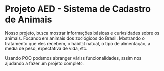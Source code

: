 # Projeto AED - Sistema de Cadastro de Animais


Nosso projeto, busca mostrar informações básicas e curiosidades sobre os animais. Focando em animais dos zoológicos do Brasil. Mostrando o tratamento que eles recebem, o habitat natual, o tipo de alimentação, a média de peso, expectativa de vida, etc.

Usando POO podemos abranger várias funcionalidades, assim nos ajudando a fazer um projeto completo.
